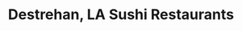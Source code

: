 ---
layout: city
title: Destrehan, LA Sushi Restaurants
permalink: /louisiana/destrehan/
stateAbbr: LA
stateName: Louisiana
cityName: Destrehan

---